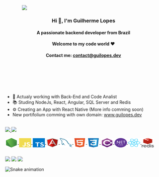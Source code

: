 <img align="right" width="450px" src="https://i.pinimg.com/originals/af/c5/cd/afc5cdc69c1408abff7a21c75ad53ba4.gif">
<div align="left">
 <br>
 <h3 align="center" top="100px">Hi 👋, I'm Guilherme Lopes</h3>
 <h4 align="center">A passionate backend developer from Brazil</h4>
 <h4 align="center"> Welcome to my code world ❤️</h4>
 <h4 align="center">Contact me: <a href = "mailto: contact@guilopes.dev"> contact@guilopes.dev</a></h4>
</div>
<br/><br/><br/><br/>

 ##

 - 🔭 Actualy working with Back-End and Code Analist
 - 📚 Studing NodeJs, React, Angular, SQL Server and Redis
 - ⚙️ Creating an App with React Native (More info comming soon)
 - New portifolium comming with own domain: www.guilopes.dev
<br/>
 <div>
  <a href="https://github.com/GuiLopes29">
  <img style="height: 180px; width: auto" src="https://github-readme-stats.vercel.app/api?username=GuiLopes29&show_icons=true&theme=algolia&include_all_commits=true&count_private=true"/>    
  <img src="https://github-readme-stats.vercel.app/api/top-langs/?username=GuiLopes29&layout=compact&langs_count=7&theme=algolia"/>
</div>
<div style="display: inline_block"><br>
  <img align="center" alt="Gui-NodeJS" height="30" width="40" src="https://raw.githubusercontent.com/devicons/devicon/master/icons/nodejs/nodejs-original.svg">
  <img align="center" alt="Gui-Js" height="30" width="40" src="https://raw.githubusercontent.com/devicons/devicon/master/icons/javascript/javascript-plain.svg">
  <img align="center" alt="Gui-Ts" height="30" width="40" src="https://raw.githubusercontent.com/devicons/devicon/master/icons/typescript/typescript-plain.svg">
  <img align="center" alt="Gui-Angular" height="30" width="40" src="https://raw.githubusercontent.com/devicons/devicon/master/icons/angularjs/angularjs-original.svg">
  <img align="center" alt="Gui-SQL" height="30" width="40" src="https://raw.githubusercontent.com/devicons/devicon/master/icons/mysql/mysql-original.svg">
  <img align="center" alt="Gui-HTML" height="30" width="40" src="https://raw.githubusercontent.com/devicons/devicon/master/icons/html5/html5-original.svg">
  <img align="center" alt="Gui-CSS" height="30" width="40" src="https://raw.githubusercontent.com/devicons/devicon/master/icons/css3/css3-original.svg">
  <img align="center" alt="Gui-Csharp" height="30" width="40" src="https://raw.githubusercontent.com/devicons/devicon/master/icons/csharp/csharp-original.svg">
  <img align="center" alt="Gui-.Net" height="30" width="40" src="https://raw.githubusercontent.com/devicons/devicon/master/icons/dotnetcore/dotnetcore-original.svg">
 <img align="center" alt="Gui-React" height="30" width="40" src="https://raw.githubusercontent.com/devicons/devicon/master/icons/react/react-original.svg">
 <img align="center" alt="Gui-Redis" height="30" width="40" src="https://raw.githubusercontent.com/devicons/devicon/master/icons/redis/redis-original-wordmark.svg">
  <!--<img align="right" alt="Gui-yoda" src="https://cdn.discordapp.com/attachments/795358919417397249/825430589581688872/hi.gif">-->
</div>
  
  ##
 
<div> 
  <a href="https://instagram.com/_lopes29_" target="_blank"><img src="https://img.shields.io/badge/-Instagram-%23E4405F?style=for-the-badge&logo=instagram&logoColor=white" target="_blank"></a>
  <a href = "mailto:guiplopes29@gmail.com"><img src="https://img.shields.io/badge/-Gmail-%23333?style=for-the-badge&logo=gmail&logoColor=white" target="_blank"></a>
  <a href="https://www.linkedin.com/in/glopes29" target="_blank"><img src="https://img.shields.io/badge/-LinkedIn-%230077B5?style=for-the-badge&logo=linkedin&logoColor=white" target="_blank"></a> 
 
  ![Snake animation](https://github.com/GuiLopes29/GuiLopes29/blob/output/github-contribution-grid-snake-dark.svg)
 
</div>
